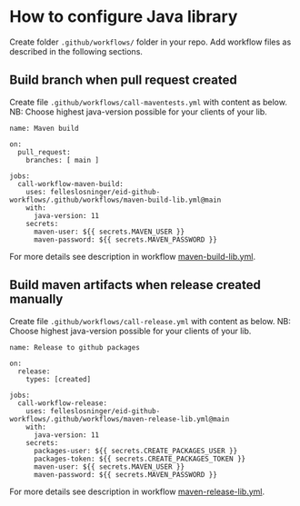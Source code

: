 # How to configure Java library
Create folder `.github/workflows/` folder in your repo.
Add workflow files as described in the following sections.

## Build branch when pull request created
Create file `.github/workflows/call-maventests.yml` with content as below.
NB: Choose highest java-version possible for your clients of your lib.

```
name: Maven build

on:
  pull_request:
    branches: [ main ]

jobs:
  call-workflow-maven-build:
    uses: felleslosninger/eid-github-workflows/.github/workflows/maven-build-lib.yml@main
    with:
      java-version: 11
    secrets:
      maven-user: ${{ secrets.MAVEN_USER }}
      maven-password: ${{ secrets.MAVEN_PASSWORD }}
```
For more details see description in workflow [maven-build-lib.yml](../.github/workflows/maven-build-lib.yml).


## Build maven artifacts when release created manually
Create file `.github/workflows/call-release.yml` with content as below.
NB: Choose highest java-version possible for your clients of your lib.

```
name: Release to github packages

on:
  release:
    types: [created]

jobs:
  call-workflow-release:
    uses: felleslosninger/eid-github-workflows/.github/workflows/maven-release-lib.yml@main
    with:
      java-version: 11
    secrets:
      packages-user: ${{ secrets.CREATE_PACKAGES_USER }}
      packages-token: ${{ secrets.CREATE_PACKAGES_TOKEN }}
      maven-user: ${{ secrets.MAVEN_USER }}
      maven-password: ${{ secrets.MAVEN_PASSWORD }}
```
For more details see description in workflow [maven-release-lib.yml](../.github/workflows/maven-release-lib.yml).

